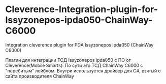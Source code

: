 # Cleverence-Integration-plugin-for-Issyzonepos-ipda050-ChainWay-C6000
Integration cleverence plugin for PDA Issyzonepos ipda050 (ChainWay C6000)

Плагин для интеграции ТСД Issyzonepos ipda050 с ПО от Cleverence(Mobile Smarts). По сути это ТСД ChainWay C6000 с "перебитым" лейблом.
Внутри используется драйвер для C#, взятый с сайта производителя ChainWay
